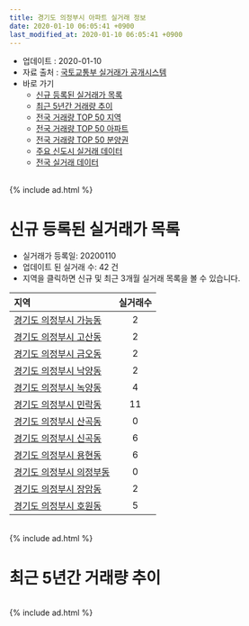 ```yaml
---
title: 경기도 의정부시 아파트 실거래 정보
date: 2020-01-10 06:05:41 +0900
last_modified_at: 2020-01-10 06:05:41 +0900
---
```


* 업데이트 : 2020-01-10
* 자료 출처 : [국토교통부 실거래가 공개시스템](http://rt.molit.go.kr)
* 바로 가기
    * [신규 등록된 실거래가 목록](#신규-등록된-실거래가-목록)
    * [최근 5년간 거래량 추이](#최근-5년간-거래량-추이)
    * [전국 거래량 TOP 50 지역](https://inasie.github.io/apt-trade-info/최근-3개월-전국에서-가장-거래가-많이-발생한-지역)
    * [전국 거래량 TOP 50 아파트](https://inasie.github.io/apt-trade-info/최근-3개월-전국에서-가장-거래가-많이-발생한-아파트)
    * [전국 거래량 TOP 50 분양권](https://inasie.github.io/apt-trade-info/최근-3개월-전국에서-가장-거래가-많이-발생한-분양권)
    * [주요 신도시 실거래 데이터](https://inasie.github.io/apt-trade-info/주요-신도시)
    * [전국 실거래 데이터](https://inasie.github.io/apt-trade-info/전국)

<br>
{% include ad.html %}
<br>

# 신규 등록된 실거래가 목록
* 실거래가 등록일: 20200110
* 업데이트 된 실거래 수: 42 건
* 지역을 클릭하면 신규 및 최근 3개월 실거래 목록을 볼 수 있습니다.


|지역|실거래수|
|:---|:---:|
|[경기도 의정부시 가능동](https://inasie.github.io/apt-trade-info/경기도-의정부시-가능동)|2|
|[경기도 의정부시 고산동](https://inasie.github.io/apt-trade-info/경기도-의정부시-고산동)|2|
|[경기도 의정부시 금오동](https://inasie.github.io/apt-trade-info/경기도-의정부시-금오동)|2|
|[경기도 의정부시 낙양동](https://inasie.github.io/apt-trade-info/경기도-의정부시-낙양동)|2|
|[경기도 의정부시 녹양동](https://inasie.github.io/apt-trade-info/경기도-의정부시-녹양동)|4|
|[경기도 의정부시 민락동](https://inasie.github.io/apt-trade-info/경기도-의정부시-민락동)|11|
|[경기도 의정부시 산곡동](https://inasie.github.io/apt-trade-info/경기도-의정부시-산곡동)|0|
|[경기도 의정부시 신곡동](https://inasie.github.io/apt-trade-info/경기도-의정부시-신곡동)|6|
|[경기도 의정부시 용현동](https://inasie.github.io/apt-trade-info/경기도-의정부시-용현동)|6|
|[경기도 의정부시 의정부동](https://inasie.github.io/apt-trade-info/경기도-의정부시-의정부동)|0|
|[경기도 의정부시 장암동](https://inasie.github.io/apt-trade-info/경기도-의정부시-장암동)|2|
|[경기도 의정부시 호원동](https://inasie.github.io/apt-trade-info/경기도-의정부시-호원동)|5|


<br>
{% include ad.html %}
<br>

# 최근 5년간 거래량 추이


<div style="width:100%;">
    <canvas id="deal_progress" height="200"></canvas>
</div>

<script>
new Chart(document.getElementById("deal_progress"), {
    type: 'line',
    data: {
        labels: ['201501','201502','201503','201504','201505','201506','201507','201508','201509','201510','201511','201512','201601','201602','201603','201604','201605','201606','201607','201608','201609','201610','201611','201612','201701','201702','201703','201704','201705','201706','201707','201708','201709','201710','201711','201712','201801','201802','201803','201804','201805','201806','201807','201808','201809','201810','201811','201812','201901','201902','201903','201904','201905','201906','201907','201908','201909','201910','201911','201912','202001'],
        datasets: [{
            label: '매매',
            pointRadius: 1,
            data: [563, 541, 1051, 796, 709, 720, 724, 660, 726, 816, 527, 376, 398, 417, 686, 617, 604, 624, 625, 641, 655, 711, 391, 284, 227, 479, 520, 470, 603, 585, 600, 510, 444, 366, 326, 295, 524, 569, 660, 456, 486, 485, 525, 710, 839, 705, 478, 414, 383, 303, 438, 404, 455, 439, 596, 573, 622, 825, 687, 478, 24],
            borderColor: "rgba(255, 201, 14, 1)",
            backgroundColor: "rgba(255, 201, 14, 0.5)",
            fill: false,
            lineTension: 0
        },{
            label: '전월세',
            pointRadius: 1,
            data: [628, 535, 703, 557, 510, 483, 518, 560, 430, 553, 397, 455, 446, 516, 606, 546, 480, 454, 483, 584, 573, 562, 420, 396, 397, 575, 591, 386, 429, 412, 492, 509, 504, 507, 518, 490, 569, 475, 548, 385, 376, 362, 414, 466, 549, 628, 387, 442, 536, 554, 527, 428, 463, 478, 579, 620, 549, 633, 542, 375, 31],
            borderColor: "rgba(0, 141, 185, 1)",
            backgroundColor: "rgba(0, 141, 185, 0.5)",
            fill: false,
            lineTension: 0
        }
        ]
    },
    options: {
        responsive: true,
        title: {
            display: false
        },
        tooltips: {
            mode: 'index',
            intersect: false
        },
        hover: {
            mode: 'nearest',
            intersect: true
        },
        scales: {
            xAxes: [{
                display: true,
                scaleLabel: {
                    display: true,
                    labelString: '년/월'
                }
            }],
            yAxes: [{
                display: true,
                ticks: {
                    suggestedMin: 0,
                },
                scaleLabel: {
                    display: true,
                    labelString: '실거래 수'
                }
            }]
        }
    }
});

</script>


<br>
{% include ad.html %}
<br>

